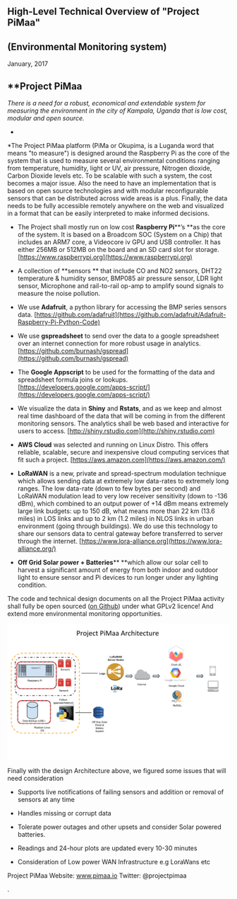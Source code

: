 ## **High-Level Technical Overview of "Project PiMaa"**

## **(Environmental Monitoring system)**

January, 2017

## **Project **PiMaa**

*There is a need for a robust, economical and extendable system for measuring the environment in the city of Kampala, Uganda that is low cost, modular and open source.*

*
*The Project PiMaa platform (PiMa or Okupima, is a Luganda word that means "to measure") is designed around the Raspberry Pi as the core of the system that is used to measure several environmental conditions ranging from temperature, humidity, light or UV,  air pressure, Nitrogen dioxide, Carbon Dioxide levels etc. To be scalable with such a system, the cost becomes a major issue. Also the need to have an implementation that is based on open source technologies and with modular reconfigurable sensors that can be distributed across wide areas is a plus. Finally, the data needs to be fully accessible remotely anywhere on the web and visualized in a format that can be easily interpreted to make informed decisions.

* The Project shall mostly run on low cost **Raspberry Pi****’s **as the core of the system. It is based on a Broadcom SOC (System on a Chip) that includes an ARM7 core, a Videocore iv GPU and USB controller. It has either 256MB or 512MB on the board and an SD card slot for storage. [https://www.raspberrypi.org](https://www.raspberrypi.org)

* A collection of **sensors ** that include CO and NO2 sensors, DHT22 temperature & humidity sensor, BMP085 air pressure sensor, LDR light sensor, Microphone and rail-to-rail op-amp to amplify sound signals to measure the noise pollution.

* We use **Adafruit**, a python library for accessing the BMP series sensors data. [https://github.com/adafruit](https://github.com/adafruit/Adafruit-Raspberry-Pi-Python-Code)

* We use **gspreadsheet** to send over the data to a google spreadsheet over an internet connection for more robust usage in analytics. [https://github.com/burnash/gspread](https://github.com/burnash/gspread)

* The **Google Appscript** to be used for the formatting of the data and spreadsheet formula joins or lookups. [https://developers.google.com/apps-script/](https://developers.google.com/apps-script/)

* We visualize the data in **Shiny** and **Rstats**, and as we keep and almost real time dashboard of the data that will be coming in from the different monitoring sensors. The analytics shall be web based and interactive for users to access. [http://shiny.rstudio.com](http://shiny.rstudio.com)

* **AWS Cloud** was selected and running on Linux Distro. This offers reliable, scalable, secure and inexpensive cloud computing services that fit such a project.  [https://aws.amazon.com](https://aws.amazon.com/)

* **LoRaWAN** is a new, private and spread-spectrum modulation technique which allows sending data at extremely low data-rates to extremely long ranges. The low data-rate (down to few bytes per second) and LoRaWAN modulation lead to very low receiver sensitivity (down to -136 dBm), which combined to an output power of +14 dBm means extremely large link budgets: up to 150 dB, what means more than 22 km (13.6 miles) in LOS links and up to 2 km (1.2 miles) in NLOS links in urban environment (going through buildings). We do use this technology to share our sensors data to central gateway before transferred to server through the internet. [https://www.lora-alliance.org](https://www.lora-alliance.org/)

* **Off Grid Solar power + Batteries**** **which allow our solar cell to harvest a significant amount of energy from both indoor and outdoor light to ensure sensor and Pi devices to run longer under any lighting condition. 

The code and technical design documents on all the Project PiMaa activity shall fully be open sourced ([on Github](https://github.com/outboxafrica)) under what GPLv2 licence! And extend more environmental monitoring opportunities. 

![image alt text](image_0.png)

Finally with the design Architecture above, we figured some issues that will need consideration 

* Supports live notifications of failing sensors and addition or removal of sensors at any time 

* Handles missing or corrupt data

* Tolerate power outages and other upsets and consider Solar powered batteries. 

* Readings and 24-hour plots are updated every 10-30 minutes

* Consideration of Low power WAN Infrastructure e.g LoraWans etc 

Project PiMaa
Website: www.pimaa.io
Twitter: @projectpimaa 

.

